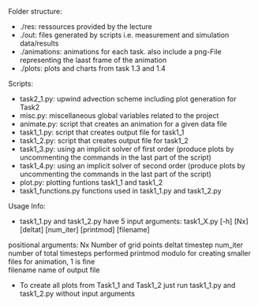 Folder structure:
- ./res:        ressources provided by the lecture
- ./out:        files generated by scripts i.e. measurement and simulation data/results
- ./animations: animations for each task. also include a png-File representing the laast frame of the animation
- ./plots:      plots and charts from task 1.3 and 1.4

Scripts:
- task2_1.py:         upwind advection scheme including plot generation for Task2
- misc.py:            miscellaneous global variables related to the project
- animate.py:         script that creates an animation for a given data file
- task1_1.py:         script that creates output file for task1_1
- task1_2.py:         script that creates output file for task1_2
- task1_3.py:         using an implicit solver of first order (produce plots by uncommenting the commands in the last part of the script)
- task1_4.py:         using an implicit solver of second order (produce plots by uncommenting the commands in the last part of the script)
- plot.py:            plotting funtions task1_1 and task1_2
- task1_functions.py  functions used in task1_1.py and task1_2.py

Usage Info:
- task1_1.py and task1_2.py have 5 input arguments:
task1_X.py [-h] [Nx] [deltat] [num_iter] [printmod] [filename]

positional arguments:
  Nx          Number of grid points
  deltat      timestep
  num_iter    number of total timesteps performed
  printmod    modulo for creating smaller files for animation, 1 is fine  
  filename    name of output file 

- To create all plots from Task1_1 and Task1_2 just run task1_1.py and task1_2.py without input arguments
